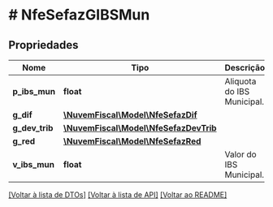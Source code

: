 # # NfeSefazGIBSMun

## Propriedades

Nome | Tipo | Descrição | Comentários
------------ | ------------- | ------------- | -------------
**p_ibs_mun** | **float** | Aliquota do IBS Municipal. |
**g_dif** | [**\NuvemFiscal\Model\NfeSefazDif**](NfeSefazDif.md) |  | [optional]
**g_dev_trib** | [**\NuvemFiscal\Model\NfeSefazDevTrib**](NfeSefazDevTrib.md) |  | [optional]
**g_red** | [**\NuvemFiscal\Model\NfeSefazRed**](NfeSefazRed.md) |  | [optional]
**v_ibs_mun** | **float** | Valor do IBS Municipal. |

[[Voltar à lista de DTOs]](../../README.md#models) [[Voltar à lista de API]](../../README.md#endpoints) [[Voltar ao README]](../../README.md)
